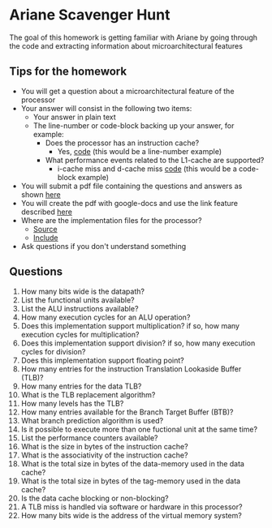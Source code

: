 # Ariane Scavenger Hunt

The goal of this homework is getting familiar with Ariane by going through the code and extracting information about microarchitectural features

## Tips for the homework

* You will get a question about a microarchitectural feature of the processor
* Your answer will consist in the following two items:
    * Your answer in plain text
    * The line-number or code-block backing up your answer, for example:
        * Does the processor has an instruction cache?
            * Yes, [code](https://github.com/pulp-platform/ariane/blob/master/src/ariane.sv#L653) (this would be a line-number example)
        * What performance events related to the L1-cache are supported?
            * i-cache miss and d-cache miss [code](https://github.com/pulp-platform/ariane/blob/master/src/perf_counters.sv#L32-L33) (this would be a code-block example)
* You will submit a pdf file containing the questions and answers as shown [here](https://github.com/vegaluisjose/cse548-18sp-hw/blob/master/hw1/hw1a_john_doe.pdf)
* You will create the pdf with google-docs and use the link feature described [here](https://support.google.com/docs/answer/45893?co=GENIE.Platform%3DDesktop&hl=en)
* Where are the implementation files for the processor?
    * [Source](https://github.com/pulp-platform/ariane/tree/master/src)
    * [Include](https://github.com/pulp-platform/ariane/tree/master/include)
* Ask questions if you don't understand something


## Questions

1. How many bits wide is the datapath?
2. List the functional units available?
3. List the ALU instructions available?
4. How many execution cycles for an ALU operation?
5. Does this implementation support multiplication? if so, how many execution cycles for multiplication?
6. Does this implementation support division? if so, how many execution cycles for division?
7. Does this implementation support floating point?
8. How many entries for the instruction Translation Lookaside Buffer (TLB)?
9. How many entries for the data TLB?
10. What is the TLB replacement algorithm?
11. How many levels has the TLB?
12. How many entries available for the Branch Target Buffer (BTB)?
13. What branch prediction algorithm is used?
14. Is it possible to execute more than one fuctional unit at the same time?
15. List the performance counters available?
16. What is the size in bytes of the instruction cache?
17. What is the associativity of the instruction cache?
18. What is the total size in bytes of the data-memory used in the data cache?
19. What is the total size in bytes of the tag-memory used in the data cache?
20. Is the data cache blocking or non-blocking?
21. A TLB miss is handled via software or hardware in this processor?
22. How many bits wide is the address of the virtual memory system?
